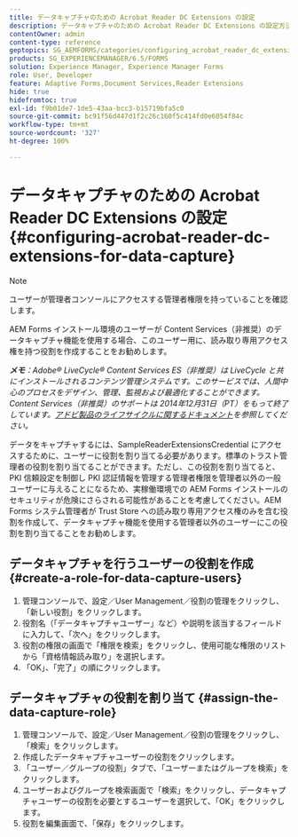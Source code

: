 ```yaml
---
title: データキャプチャのための Acrobat Reader DC Extensions の設定
description: データキャプチャのための Acrobat Reader DC Extensions の設定方法について説明します。
contentOwner: admin
content-type: reference
geptopics: SG_AEMFORMS/categories/configuring_acrobat_reader_dc_extensions
products: SG_EXPERIENCEMANAGER/6.5/FORMS
solution: Experience Manager, Experience Manager Forms
role: User, Developer
feature: Adaptive Forms,Document Services,Reader Extensions
hide: true
hidefromtoc: true
exl-id: f9b01de7-1de5-43aa-bcc3-b15719bfa5c0
source-git-commit: bc91f56d447d1f2c26c160f5c414fd0e6054f84c
workflow-type: tm+mt
source-wordcount: '327'
ht-degree: 100%

---
```


# データキャプチャのための Acrobat Reader DC Extensions の設定 {#configuring-acrobat-reader-dc-extensions-for-data-capture}

>[!NOTE]
> 
> ユーザーが管理者コンソールにアクセスする管理者権限を持っていることを確認します。

AEM Forms インストール環境のユーザーが Content Services（非推奨）のデータキャプチャ機能を使用する場合、このユーザー用に、読み取り専用アクセス権を持つ役割を作成することをお勧めします。

***メモ&#x200B;**：Adobe® LiveCycle® Content Services ES（非推奨）は LiveCycle と共にインストールされるコンテンツ管理システムです。このサービスでは、人間中心のプロセスをデザイン、管理、監視および最適化することができます。Content Services（非推奨）のサポートは 2014年12月31日（PT）をもって終了しています。[アドビ製品のライフサイクルに関するドキュメント](https://helpx.adobe.com/jp/support/programs/eol-matrix.html)を参照してください。*

データをキャプチャするには、SampleReaderExtensionsCredential にアクセスするために、ユーザーに役割を割り当てる必要があります。標準のトラスト管理者の役割を割り当てることができます。ただし、この役割を割り当てると、PKI 信頼設定を制御し PKI 認証情報を管理する管理者権限を管理者以外の一般ユーザーに与えることになるため、実稼働環境での AEM Forms インストールのセキュリティが危険にさらされる可能性があることを考慮してください。AEM Forms システム管理者が Trust Store への読み取り専用アクセス権のみを含む役割を作成して、データキャプチャ機能を使用する管理者以外のユーザーにこの役割を割り当てることをお勧めします。

## データキャプチャを行うユーザーの役割を作成 {#create-a-role-for-data-capture-users}

1. 管理コンソールで、設定／User Management／役割の管理をクリックし、「新しい役割」をクリックします。
1. 役割名（「データキャプチャユーザー」など）や説明を該当するフィールドに入力して、「次へ」をクリックします。
1. 役割の権限の画面で「権限を検索」をクリックし、使用可能な権限のリストから「資格情報読み取り」を選択します。
1. 「OK」、「完了」の順にクリックします。

## データキャプチャの役割を割り当て {#assign-the-data-capture-role}

1. 管理コンソールで、設定／User Management／役割の管理をクリックし、「検索」をクリックします。
1. 作成したデータキャプチャユーザーの役割をクリックします。
1. 「ユーザー／グループの役割」タブで、「ユーザーまたはグループを検索」をクリックします。
1. ユーザーおよびグループを検索画面で「検索」をクリックし、データキャプチャユーザーの役割を必要とするユーザーを選択して、「OK」をクリックします。
1. 役割を編集画面で、「保存」をクリックします。
